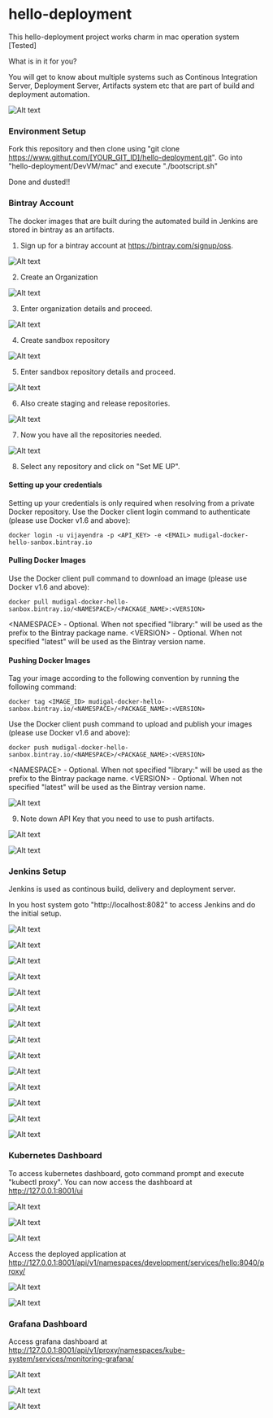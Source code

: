 # hello-deployment

This hello-deployment project works charm in mac operation system [Tested]

What is in it for you?

You will get to know about multiple systems such as Continous Integration Server, Deployment Server, Artifacts system etc that are part of build and deployment automation.

![Alt text](https://github.com/vmudigal/hello-deployment/blob/develop/screenshot/BDA.png?raw=true)


### Environment Setup

Fork this repository and then clone using "git clone https://www.githut.com/[YOUR_GIT_ID]/hello-deployment.git".
Go into "hello-deployment/DevVM/mac" and execute "./bootscript.sh"

Done and dusted!!

### Bintray Account

The docker images that are built during the automated build in Jenkins are stored in bintray as an artifacts.

1) Sign up for a bintray account at https://bintray.com/signup/oss. 

![Alt text](https://github.com/vmudigal/hello-deployment/blob/develop/screenshot/Artifactory/01.%20Register.png?raw=true)

2) Create an Organization

![Alt text](https://github.com/vmudigal/hello-deployment/blob/develop/screenshot/Artifactory/02.%20Create%20New%20Organization.png?raw=true)

3) Enter organization details and proceed.

![Alt text](https://github.com/vmudigal/hello-deployment/blob/develop/screenshot/Artifactory/03.%20Create%20New%20Organization.png?raw=true)

4) Create sandbox repository

![Alt text](https://github.com/vmudigal/hello-deployment/blob/develop/screenshot/Artifactory/04.%20Create%20New%20Repository.png?raw=true)

5) Enter sandbox repository details and proceed.

![Alt text](https://github.com/vmudigal/hello-deployment/blob/develop/screenshot/Artifactory/05.%20Create%20New%20Repository.png?raw=true)

6) Also create staging and release repositories.

![Alt text](https://github.com/vmudigal/hello-deployment/blob/develop/screenshot/Artifactory/06.%20Add%20Related%20Repositories.png?raw=true)

7) Now you have all the repositories needed.

![Alt text](https://github.com/vmudigal/hello-deployment/blob/develop/screenshot/Artifactory/07.%20Bintray%20Home.png?raw=true)

8) Select any repository and click on "Set ME UP".

#### Setting up your credentials

Setting up your credentials is only required when resolving from a private Docker repository. 
Use the Docker client login command to authenticate (please use Docker v1.6 and above):

`docker login -u vijayendra -p <API_KEY> -e <EMAIL> mudigal-docker-hello-sanbox.bintray.io`

#### Pulling Docker Images

Use the Docker client pull command to download an image (please use Docker v1.6 and above):

`docker pull mudigal-docker-hello-sanbox.bintray.io/<NAMESPACE>/<PACKAGE_NAME>:<VERSION>`

\<NAMESPACE\> - Optional. When not specified "library:" will be used as the prefix to the Bintray package name.
\<VERSION\> - Optional. When not specified "latest" will be used as the Bintray version name.


#### Pushing Docker Images

Tag your image according to the following convention by running the following command:

`docker tag <IMAGE_ID> mudigal-docker-hello-sanbox.bintray.io/<NAMESPACE>/<PACKAGE_NAME>:<VERSION>`

Use the Docker client push command to upload and publish your images (please use Docker v1.6 and above):

`docker push mudigal-docker-hello-sanbox.bintray.io/<NAMESPACE>/<PACKAGE_NAME>:<VERSION>`

\<NAMESPACE\> - Optional. When not specified "library:" will be used as the prefix to the Bintray package name.
\<VERSION\> - Optional. When not specified "latest" will be used as the Bintray version name.


![Alt text](https://github.com/vmudigal/hello-deployment/blob/develop/screenshot/Artifactory/08.%20Bintray%20Setup.png?raw=true)

9) Note down API Key that you need to use to push artifacts.

![Alt text](https://github.com/vmudigal/hello-deployment/blob/develop/screenshot/Artifactory/09.%20API%20Key%20(Password%20Confirmation).png?raw=true)

![Alt text](https://github.com/vmudigal/hello-deployment/blob/develop/screenshot/Artifactory/10.%20API%20Key.png?raw=true)

### Jenkins Setup

Jenkins is used as continous build, delivery and deployment server.

In you host system goto "http://localhost:8082" to access Jenkins and do the initial setup.

![Alt text](https://github.com/vmudigal/hello-deployment/blob/develop/screenshot/Jenkins/00.%20Initial%20Password.png?raw=true)

![Alt text](https://github.com/vmudigal/hello-deployment/blob/develop/screenshot/Jenkins/01.%20Password.png?raw=true)

![Alt text](https://github.com/vmudigal/hello-deployment/blob/develop/screenshot/Jenkins/02.%20Install%20Plugins.png?raw=true)

![Alt text](https://github.com/vmudigal/hello-deployment/blob/develop/screenshot/Jenkins/03.%20Plugins%20selection.png?raw=true)

![Alt text](https://github.com/vmudigal/hello-deployment/blob/develop/screenshot/Jenkins/04.%20Plugins%20Installation.png?raw=true)

![Alt text](https://github.com/vmudigal/hello-deployment/blob/develop/screenshot/Jenkins/05.%20Create%20User.png?raw=true)

![Alt text](https://github.com/vmudigal/hello-deployment/blob/develop/screenshot/Jenkins/06.%20Jenkins%20Ready.png?raw=true)

![Alt text](https://github.com/vmudigal/hello-deployment/blob/develop/screenshot/Jenkins/07.%20Jenkins%20Dashboard.png?raw=true)

![Alt text](https://github.com/vmudigal/hello-deployment/blob/develop/screenshot/Jenkins/08.%20Setup%20Credentials.png?raw=true)

![Alt text](https://github.com/vmudigal/hello-deployment/blob/develop/screenshot/Jenkins/09.%20Jenkins%20Job.png?raw=true)

![Alt text](https://github.com/vmudigal/hello-deployment/blob/develop/screenshot/Jenkins/10.%20Job%20Configure.png?raw=true)

![Alt text](https://github.com/vmudigal/hello-deployment/blob/develop/screenshot/Jenkins/11.%20Build%20Job.png?raw=true)

![Alt text](https://github.com/vmudigal/hello-deployment/blob/develop/screenshot/Jenkins/12.%20Build%20Status.png?raw=true)

![Alt text](https://github.com/vmudigal/hello-deployment/blob/develop/screenshot/Jenkins/13.%20Jenkins%20Dashboard.png?raw=true)


### Kubernetes Dashboard

To access kubernetes dashboard, goto command prompt and execute "kubectl proxy".
You can now access the dashboard at http://127.0.0.1:8001/ui 

![Alt text](https://github.com/vmudigal/hello-deployment/blob/develop/screenshot/Kubernetes/01.%20Kube-system%20Workloads.png?raw=true)

![Alt text](https://github.com/vmudigal/hello-deployment/blob/develop/screenshot/Kubernetes/02.%20Development%20Workloads.png?raw=true)

![Alt text](https://github.com/vmudigal/hello-deployment/blob/develop/screenshot/Kubernetes/03.%20Development%20Services.png?raw=true)

Access the deployed application at http://127.0.0.1:8001/api/v1/namespaces/development/services/hello:8040/proxy/

![Alt text](https://github.com/vmudigal/hello-deployment/blob/develop/screenshot/Kubernetes/04.%20Hello%20ROOT.png?raw=true)

![Alt text](https://github.com/vmudigal/hello-deployment/blob/develop/screenshot/Kubernetes/05.%20Hello%20:vi.png?raw=true)


### Grafana Dashboard

Access grafana dashboard at http://127.0.0.1:8001/api/v1/proxy/namespaces/kube-system/services/monitoring-grafana/

![Alt text](https://github.com/vmudigal/hello-deployment/blob/develop/screenshot/Grafana/01.%20Cluster%20Info.png?raw=true)

![Alt text](https://github.com/vmudigal/hello-deployment/blob/develop/screenshot/Grafana/02.%20Pod%20Info.png?raw=true)

![Alt text](https://github.com/vmudigal/hello-deployment/blob/develop/screenshot/Grafana/03.%20Pod%20Info.png?raw=true)
